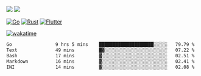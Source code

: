 [![](https://img.shields.io/badge/Windows_11-Pro-292e33?style=flat-square&logo=windows&logoColor=ffffff)](https://www.microsoft.com/en-us/windows/)
[![](https://img.shields.io/badge/macOS-Sequoia-292e33?style=flat-square&logo=apple&logoColor=ffffff)](https://www.apple.com/macbook-pro/) 

[![Go](https://img.shields.io/badge/-Go-DEA584?style=flat&logo=go&logoColor=000000)](https://golang.org/)
[![Rust](https://img.shields.io/badge/-Rust-DEA584?style=flat&logo=rust&logoColor=000000)](https://www.rust-lang.org)
[![Flutter](https://img.shields.io/badge/-Flutter-DEA584?style=flat&logo=flutter&logoColor=000000)](https://flutter.dev/)

[![wakatime](https://wakatime.com/badge/user/9bb0c784-91ca-4b5c-8e9c-b13ece0f7b09.svg)](https://wakatime.com/@9bb0c784-91ca-4b5c-8e9c-b13ece0f7b09)


<!--START_SECTION:waka-->

```txt
Go                9 hrs 5 mins    ████████████████████░░░░░   79.79 %
Text              49 mins         █▓░░░░░░░░░░░░░░░░░░░░░░░   07.22 %
Bash              17 mins         ▓░░░░░░░░░░░░░░░░░░░░░░░░   02.51 %
Markdown          16 mins         ▓░░░░░░░░░░░░░░░░░░░░░░░░   02.41 %
INI               14 mins         ▓░░░░░░░░░░░░░░░░░░░░░░░░   02.08 %
```

<!--END_SECTION:waka-->
